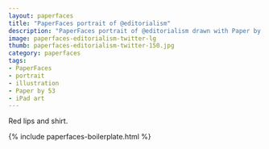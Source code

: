 ```yaml
---
layout: paperfaces
title: "PaperFaces portrait of @editorialism"
description: "PaperFaces portrait of @editorialism drawn with Paper by 53 on an iPad."
image: paperfaces-editorialism-twitter-lg
thumb: paperfaces-editorialism-twitter-150.jpg
category: paperfaces
tags: 
- PaperFaces
- portrait
- illustration
- Paper by 53
- iPad art
---
```


Red lips and shirt.

{% include paperfaces-boilerplate.html %}
